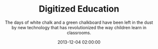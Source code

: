 ---
layout: post
title:  "Digitized Education"
subtitle:  "The days of white chalk and a green chalkboard have been left in the dust by new technology that has revolutionized the way children learn in classrooms."
date:   2013-12-04 02:00:00
refurl: http://www.nlnewsnow.com/News/Local/2013-12-04/article-3529731/Digitized-education%0D%0A/1
source: nlnewsnow.com
categories: linkpost
---